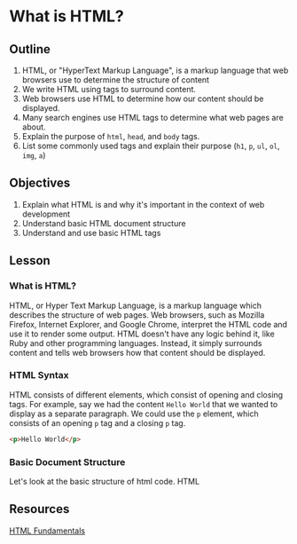 # What is HTML? 

## Outline

1. HTML, or "HyperText Markup Language", is a markup language that web browsers use to determine the structure of content
2. We write HTML using tags to surround content.
3. Web browsers use HTML to determine how our content should be displayed.
4. Many search engines use HTML tags to determine what web pages are about. 
5. Explain the purpose of `html`, `head`, and `body` tags.
6. List some commonly used tags and explain their purpose (`h1`, `p`, `ul`, `ol`, `img`, `a`)

## Objectives
1. Explain what HTML is and why it's important in the context of web development
2. Understand basic HTML document structure
3. Understand and use basic HTML tags

## Lesson

### What is HTML?

HTML, or Hyper Text Markup Language, is a markup language which describes the structure of web pages. Web browsers, such as Mozilla Firefox, Internet Explorer, and Google Chrome, interpret the HTML code and use it to render some output. HTML doesn't have any logic behind it, like Ruby and other programming languages. Instead, it simply surrounds content and tells web browsers how that content should be displayed. 

### HTML Syntax

HTML consists of different elements, which consist of opening and closing tags. For example, say we had the content `Hello World` that we wanted to display as a separate paragraph. We could use the `p` element, which consists of an opening `p` tag and a closing `p` tag. 

```html
<p>Hello World</p>
```

### Basic Document Structure

Let's look at the basic structure of html code. HTML 



## Resources

[HTML Fundamentals](https://www.youtube.com/watch?v=tuDKQxfiXmY)
